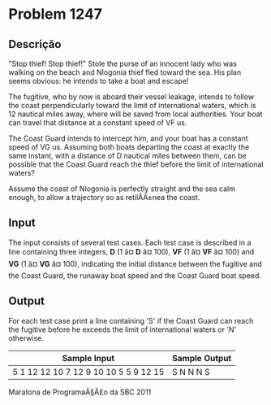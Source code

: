 # Problem 1247

Descrição
----------

"Stop thief! Stop thief!" Stole the purse of an innocent lady who was walking on the beach and Nlogonia thief fled toward the sea. His plan seems obvious: he intends to take a boat and escape!  

  

The fugitive, who by now is aboard their vessel leakage, intends to follow the coast perpendicularly toward the limit of international waters, which is 12 nautical miles away, where will be saved from local authorities. Your boat can travel that distance at a constant speed of VF us.  

  

The Coast Guard intends to intercept him, and your boat has a constant speed of VG us. Assuming both boats departing the coast at exactly the same instant, with a distance of D nautical miles between them, can be possible that the Coast Guard reach the thief before the limit of international waters?  

  

Assume the coast of Nlogonia is perfectly straight and the sea calm enough, to allow a trajectory so as retilÃ­Ä±nea the coast.

Input
-----

The input consists of several test cases. Each test case is described in a line containing three integers,
**D** (1 â¤ **D** â¤ 100), **VF** (1 â¤ **VF** â¤ 100) and **VG** (1 â¤ **VG** â¤ 100), indicating the initial distance between the fugitive and the Coast Guard, the runaway boat speed and the Coast Guard boat speed.

Output
------

For each test case print a line containing 'S' if the Coast Guard can reach the fugitive before he exceeds the limit of international waters or 'N' otherwise.


| Sample Input | Sample Output |
| --- | --- |
| 5 1 12 12 10 7 12 9 10 10 5 5 9 12 15 | S N N N S |

Maratona de ProgramaÃ§Ã£o da SBC 2011

